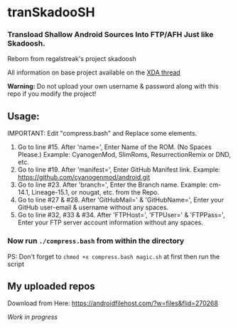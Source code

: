 # tranSkadooSH
### Transload Shallow Android Sources Into FTP/AFH Just like Skadoosh.
Reborn from regalstreak's project skadoosh

All information on base project available on the [XDA thread](http://forum.xda-developers.com/android/software/sources-android-sources-highly-t3231109)

**Warning:** Do not upload your own username & password along with this repo if you modify the project!

## Usage:
IMPORTANT: Edit "compress.bash" and Replace some elements.
1. Go to line #15. After 'name=', Enter Name of the ROM. (No Spaces Please.) Example: CyanogenMod, SlimRoms, ResurrectionRemix or DND, etc.
2. Go to line #19. After 'manifest=', Enter GitHub Manifest link. Example: https://github.com/cyanogenmod/android.git
3. Go to line #23. After 'branch=', Enter the Branch name. Example: cm-14.1, Lineage-15.1, or nougat, etc. from the Repo.
4. Go to line #27 & #28. After 'GitHubMail=' & 'GitHubName=', Enter your GitHub user-email & username without any spaces.
5. Go to line #32, #33 & #34. After 'FTPHost=', 'FTPUser=' & 'FTPPass=', Enter your FTP server account information without any spaces.

### Now run `./compress.bash` from within the directory
PS: Don't forget to `chmod +x compress.bash magic.sh` at first then run the script

## My uploaded repos
Download from Here: https://androidfilehost.com/?w=files&flid=270268

_Work in progress_
